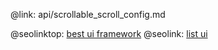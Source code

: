 @link: api/scrollable_scroll_config.md

@seolinktop: [best ui framework](https://webix.com)
@seolink: [list ui](https://webix.com/widget/list/)